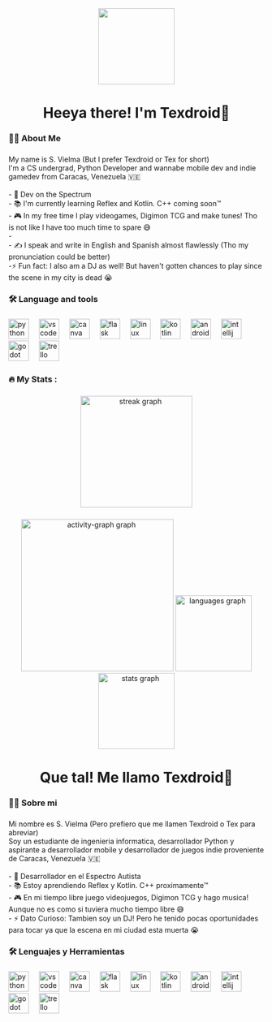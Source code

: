 <div align="center">
  <img height="150" src="https://cdn.discordapp.com/attachments/1032526762409734145/1355668310125052014/profile-pic.png?ex=67e9c400&is=67e87280&hm=b06252faff15f42b2de51bd9e087351c7426c79aca13f16c7c6525c54f2509f7&"  />
</div>

###

<h1 align="center">Heeya there! I'm Texdroid👋</h1>

###

<h3 align="left">👩‍💻  About Me</h3>

###

<p align="left">My name is S. Vielma (But I prefer Texdroid or Tex for short)<br>I'm a CS undergrad, Python Developer and wannabe mobile dev and indie gamedev from Caracas, Venezuela 🇻🇪<br><br>- 🧩 Dev on the Spectrum<br>- 📚 I'm currently learning Reflex and Kotlin. C++ coming soon™️<br>- 🎮 In my free time I play videogames, Digimon TCG and make tunes! Tho is not like I have too much time to spare 😅<br>- <br>- ✍ I speak and write in English and Spanish almost flawlessly (Tho my pronunciation could be better)<br>-⚡ Fun fact: I also am a DJ as well! But haven't gotten chances to play since the scene in my city is dead 😭</p>

###

<h3 align="left">🛠 Language and tools</h3>

###

<div align="left">
  <img src="https://cdn.jsdelivr.net/gh/devicons/devicon/icons/python/python-original.svg" height="40" alt="python logo"  />
  <img width="12" />
  <img src="https://cdn.jsdelivr.net/gh/devicons/devicon/icons/vscode/vscode-original.svg" height="40" alt="vscode logo"  />
  <img width="12" />
  <img src="https://cdn.jsdelivr.net/gh/devicons/devicon/icons/canva/canva-original.svg" height="40" alt="canva logo"  />
  <img width="12" />
  <img src="https://cdn.jsdelivr.net/gh/devicons/devicon/icons/flask/flask-original.svg" height="40" alt="flask logo"  />
  <img width="12" />
  <img src="https://cdn.jsdelivr.net/gh/devicons/devicon/icons/linux/linux-original.svg" height="40" alt="linux logo"  />
  <img width="12" />
  <img src="https://cdn.jsdelivr.net/gh/devicons/devicon/icons/kotlin/kotlin-original.svg" height="40" alt="kotlin logo"  />
  <img width="12" />
  <img src="https://cdn.jsdelivr.net/gh/devicons/devicon/icons/androidstudio/androidstudio-original.svg" height="40" alt="androidstudio logo"  />
  <img width="12" />
  <img src="https://cdn.jsdelivr.net/gh/devicons/devicon/icons/intellij/intellij-original.svg" height="40" alt="intellij logo"  />
  <img width="12" />
  <img src="https://cdn.jsdelivr.net/gh/devicons/devicon/icons/godot/godot-original.svg" height="40" alt="godot logo"  />
  <img width="12" />
  <img src="https://cdn.jsdelivr.net/gh/devicons/devicon/icons/trello/trello-plain.svg" height="40" alt="trello logo"  />
</div>

###

<h3 align="left">🔥   My Stats :</h3>

###

<div align="center">
  <img src="https://streak-stats.demolab.com?user=TexdroidOfficial&locale=en&mode=daily&theme=dark&hide_border=false&border_radius=5&order=3" height="220" alt="streak graph"  />
</div>

###

<div align="center">
  <img src="https://github-readme-activity-graph.vercel.app/graph?username=TexdroidOfficial&radius=16&theme=react&area=true&order=5" height="300" alt="activity-graph graph"  />
  <img src="https://github-readme-stats.vercel.app/api/top-langs?username=TexdroidOfficial&locale=en&hide_title=false&layout=compact&card_width=320&langs_count=5&theme=dracula&hide_border=false&order=2" height="150" alt="languages graph"  />
  <img src="https://github-readme-stats.vercel.app/api?username=TexdroidOfficial&hide_title=false&hide_rank=false&show_icons=true&include_all_commits=true&count_private=true&disable_animations=false&theme=dracula&locale=en&hide_border=false&order=1" height="150" alt="stats graph"  />
</div>

###

###

<h1 align="center">Que tal! Me llamo Texdroid👋</h1>

###

<h3 align="left">👩‍💻  Sobre mi</h3>

###

<p align="left">Mi nombre es S. Vielma (Pero prefiero que me llamen Texdroid o Tex para abreviar)<br>Soy un estudiante de ingenieria informatica, desarrollador Python y aspirante a desarrollador mobile y desarrollador de juegos indie proveniente de Caracas, Venezuela 🇻🇪<br><br>- 🧩 Desarrollador en el Espectro Autista<br>- 📚 Estoy aprendiendo Reflex y Kotlin. C++ proximamente™️<br>- 🎮 En mi tiempo libre juego videojuegos, Digimon TCG y hago musica! Aunque no es como si tuviera mucho tiempo libre 😅<br>- ⚡ Dato Curioso: Tambien soy un DJ! Pero he tenido pocas oportunidades para tocar ya que la escena en mi ciudad esta muerta 😭</p>

###

<h3 align="left">🛠 Lenguajes y Herramientas</h3>

###

<div align="left">
  <img src="https://cdn.jsdelivr.net/gh/devicons/devicon/icons/python/python-original.svg" height="40" alt="python logo"  />
  <img width="12" />
  <img src="https://cdn.jsdelivr.net/gh/devicons/devicon/icons/vscode/vscode-original.svg" height="40" alt="vscode logo"  />
  <img width="12" />
  <img src="https://cdn.jsdelivr.net/gh/devicons/devicon/icons/canva/canva-original.svg" height="40" alt="canva logo"  />
  <img width="12" />
  <img src="https://cdn.jsdelivr.net/gh/devicons/devicon/icons/flask/flask-original.svg" height="40" alt="flask logo"  />
  <img width="12" />
  <img src="https://cdn.jsdelivr.net/gh/devicons/devicon/icons/linux/linux-original.svg" height="40" alt="linux logo"  />
  <img width="12" />
  <img src="https://cdn.jsdelivr.net/gh/devicons/devicon/icons/kotlin/kotlin-original.svg" height="40" alt="kotlin logo"  />
  <img width="12" />
  <img src="https://cdn.jsdelivr.net/gh/devicons/devicon/icons/androidstudio/androidstudio-original.svg" height="40" alt="androidstudio logo"  />
  <img width="12" />
  <img src="https://cdn.jsdelivr.net/gh/devicons/devicon/icons/intellij/intellij-original.svg" height="40" alt="intellij logo"  />
  <img width="12" />
  <img src="https://cdn.jsdelivr.net/gh/devicons/devicon/icons/godot/godot-original.svg" height="40" alt="godot logo"  />
  <img width="12" />
  <img src="https://cdn.jsdelivr.net/gh/devicons/devicon/icons/trello/trello-plain.svg" height="40" alt="trello logo"  />
</div>

###
